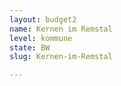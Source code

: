 ```yaml
---
layout: budget2
name: Kernen im Remstal
level: kommune
state: BW
slug: Kernen-im-Remstal

---
```



